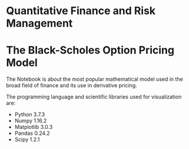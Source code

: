 # Quantitative Finance and Risk Management

# The Black-Scholes Option Pricing Model

The Notebook is about the most popular mathematical model used in the broad field of finance and its use in derivative pricing.

The programming language and scientific libraries used for visualization are:

- Python 3.7.3
- Numpy 1.16.2
- Matplotlib 3.0.3
- Pandas 0.24.2
- Scipy 1.2.1
